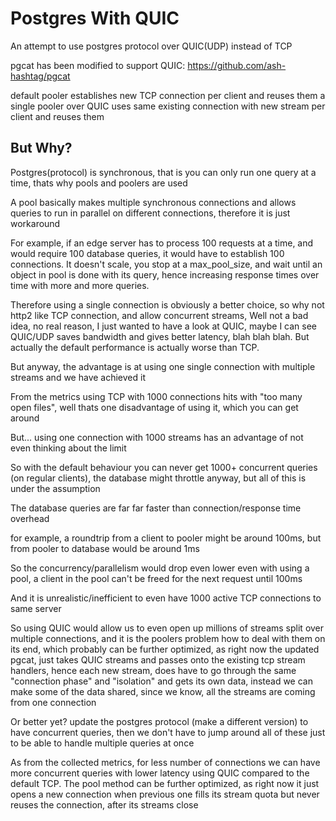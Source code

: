 # Postgres With QUIC

An attempt to use postgres protocol over QUIC(UDP) instead of TCP

pgcat has been modified to support QUIC: https://github.com/ash-hashtag/pgcat

default pooler establishes new TCP connection per client and reuses them
a single pooler over QUIC uses same existing connection with new stream per client and reuses them


## But Why?

Postgres(protocol) is synchronous, that is you can only run one query at a time, thats why pools and poolers are used

A pool basically makes multiple synchronous connections and allows queries to run in parallel on different connections, therefore it is just workaround

For example, if an edge server has to process 100 requests at a time, and would require 100 database queries, it would have to establish 100 connections.
It doesn't scale, you stop at a max_pool_size, and wait until an object in pool is done with its query, hence increasing response times over time with more and more queries.


Therefore using a single connection is obviously a better choice, so why not http2 like TCP connection, and allow concurrent streams, Well not a bad idea, no real reason, I just wanted to have a look at QUIC, maybe I can see QUIC/UDP saves bandwidth and gives better latency, blah blah blah. But actually the default performance is actually worse than TCP.

But anyway, the advantage is at using one single connection with multiple streams and we have achieved it

From the metrics
using TCP with 1000 connections hits with "too many open files", well thats one disadvantage of using it, which you can get around

But... using one connection with 1000 streams has an advantage of not even thinking about the limit


So with the default behaviour you can never get 1000+ concurrent queries (on regular clients), the database might throttle anyway, but all of this is under the assumption

The database queries are far far faster than connection/response time overhead

for example, a roundtrip from a client to pooler might be around 100ms, but from pooler to database would be around 1ms

So the concurrency/parallelism would drop even lower even with using a pool, a client in the pool can't be freed for the next request until 100ms

And it is unrealistic/inefficient to even have 1000 active TCP connections to same server

So using QUIC would allow us to even open up millions of streams split over multiple connections, and it is the poolers problem how to deal with them on its end, which probably can be further optimized, as right now the updated pgcat, just takes QUIC streams and passes onto the existing tcp stream handlers, hence each new stream, does have to go through the same "connection phase" and "isolation" and gets its own data, instead we can make some of the data shared, since we know, all the streams are coming from one connection

Or better yet? update the postgres protocol (make a different version) to have concurrent queries, then we don't have to jump around all of these just to be able to handle multiple queries at once

As from the collected metrics, for less number of connections we can have more concurrent queries with lower latency using QUIC compared to the default TCP. The pool method can be further optimized, as right now it just opens a new connection when previous one fills its stream quota but never reuses the connection, after its streams close
